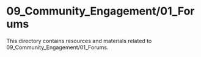 # 09_Community_Engagement/01_Forums
This directory contains resources and materials related to 09_Community_Engagement/01_Forums.

